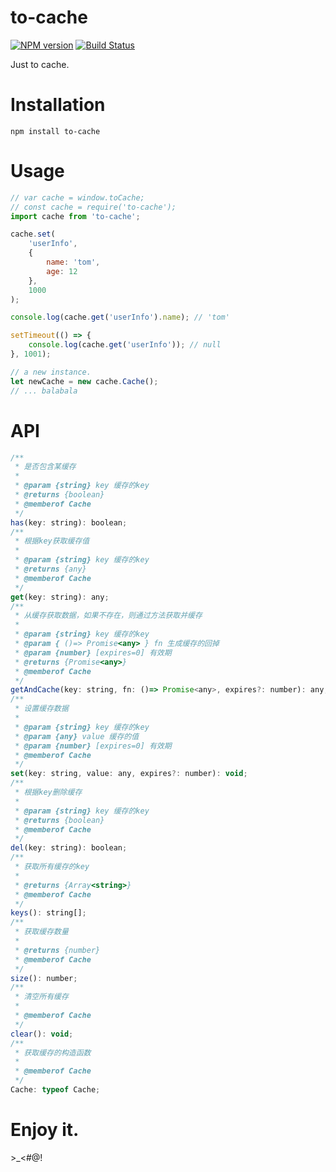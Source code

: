 # to-cache

[![NPM version](https://img.shields.io/npm/v/to-cache.svg)](https://www.npmjs.com/package/to-cache)
[![Build Status](https://travis-ci.org/shalldie/to-cache.svg?branch=master)](https://travis-ci.org/shalldie/to-cache)

Just to cache.

# Installation

    npm install to-cache

# Usage

```js
// var cache = window.toCache;
// const cache = require('to-cache');
import cache from 'to-cache';

cache.set(
    'userInfo',
    {
        name: 'tom',
        age: 12
    },
    1000
);

console.log(cache.get('userInfo').name); // 'tom'

setTimeout(() => {
    console.log(cache.get('userInfo')); // null
}, 1001);

// a new instance.
let newCache = new cache.Cache();
// ... balabala
```

# API

```js
/**
 * 是否包含某缓存
 *
 * @param {string} key 缓存的key
 * @returns {boolean}
 * @memberof Cache
 */
has(key: string): boolean;
/**
 * 根据key获取缓存值
 *
 * @param {string} key 缓存的key
 * @returns {any}
 * @memberof Cache
 */
get(key: string): any;
/**
 * 从缓存获取数据，如果不存在，则通过方法获取并缓存
 *
 * @param {string} key 缓存的key
 * @param { ()=> Promise<any> } fn 生成缓存的回掉
 * @param {number} [expires=0] 有效期
 * @returns {Promise<any>}
 * @memberof Cache
 */
getAndCache(key: string, fn: ()=> Promise<any>, expires?: number): any;
/**
 * 设置缓存数据
 *
 * @param {string} key 缓存的key
 * @param {any} value 缓存的值
 * @param {number} [expires=0] 有效期
 * @memberof Cache
 */
set(key: string, value: any, expires?: number): void;
/**
 * 根据key删除缓存
 *
 * @param {string} key 缓存的key
 * @returns {boolean}
 * @memberof Cache
 */
del(key: string): boolean;
/**
 * 获取所有缓存的key
 *
 * @returns {Array<string>}
 * @memberof Cache
 */
keys(): string[];
/**
 * 获取缓存数量
 *
 * @returns {number}
 * @memberof Cache
 */
size(): number;
/**
 * 清空所有缓存
 *
 * @memberof Cache
 */
clear(): void;
/**
 * 获取缓存的构造函数
 *
 * @memberof Cache
 */
Cache: typeof Cache;
```

# Enjoy it.

\>\_<#@!
